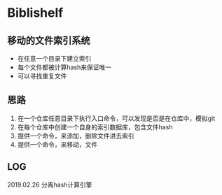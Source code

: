 # Biblishelf

## 移动的文件索引系统
 * 在任意一个目录下建立索引
 * 每个文件都被计算hash来保证唯一
 * 可以寻找重复文件

## 思路
 1. 在一个仓库任意目录下执行入口命令，可以发现是否是在仓库中，模拟git
 1. 在每个仓库中创建一个自身的索引数据库，包含文件hash
 1. 提供一个命令，来添加，删除文件进去索引
 1. 提供一个命令，来移动，文件


## LOG
 2019.02.26 分离hash计算引擎
